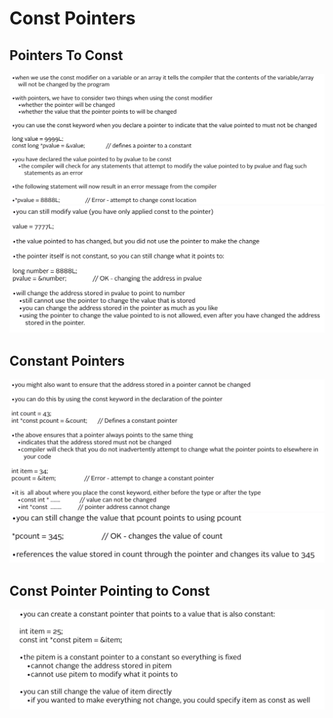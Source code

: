 # Const Pointers

## Pointers To Const

![](img/1.png)
![](img/2.png)


## Constant Pointers

![](img/3.png)
![](img/4.png)


## Const Pointer Pointing to Const

![](img/5.png)
